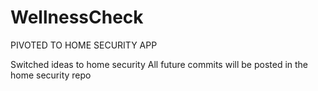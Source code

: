 # WellnessCheck
PIVOTED TO HOME SECURITY APP

Switched ideas to home security
All future commits will be posted in the home security repo

